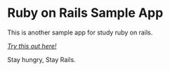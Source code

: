 # Ruby on Rails Sample App

This is another sample app for study ruby on rails.

[*Try this out here!*](https://ole-rails.herokuapp.com)

Stay hungry, Stay Rails.